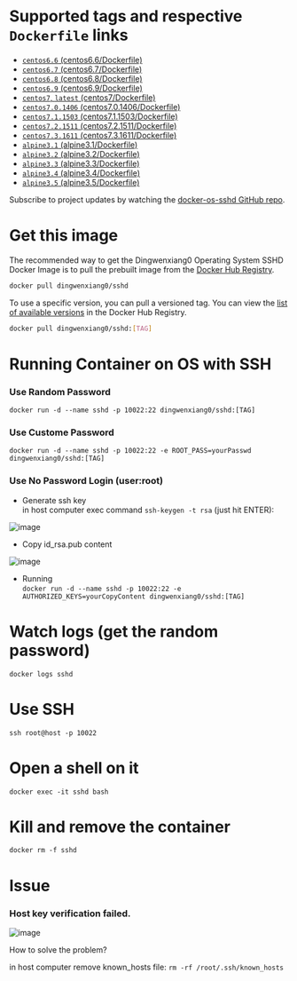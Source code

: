 # Supported tags and respective `Dockerfile` links

 - [`centos6.6` (centos6.6/Dockerfile)](https://github.com/docker-zone/docker-os-sshd/blob/centos6.6/centos/6.6/Dockerfile)
 - [`centos6.7` (centos6.7/Dockerfile)](https://github.com/docker-zone/docker-os-sshd/blob/centos6.7/centos/6.7/Dockerfile)
 - [`centos6.8` (centos6.8/Dockerfile)](https://github.com/docker-zone/docker-os-sshd/blob/centos6.8/centos/6.8/Dockerfile)
 - [`centos6.9` (centos6.9/Dockerfile)](https://github.com/docker-zone/docker-os-sshd/blob/centos6.9/centos/6.9/Dockerfile)
 - [`centos7`, `latest` (centos7/Dockerfile)](https://github.com/docker-zone/docker-os-sshd/blob/centos7/centos/7/Dockerfile)
 - [`centos7.0.1406` (centos7.0.1406/Dockerfile)](https://github.com/docker-zone/docker-os-sshd/blob/centos7.0.1406/centos/7.0.1406/Dockerfile)
 - [`centos7.1.1503` (centos7.1.1503/Dockerfile)](https://github.com/docker-zone/docker-os-sshd/blob/centos7.1.1503/centos/7.1.1503/Dockerfile)
 - [`centos7.2.1511` (centos7.2.1511/Dockerfile)](https://github.com/docker-zone/docker-os-sshd/blob/centos7.2.1511/centos/7.2.1511/Dockerfile)
 - [`centos7.3.1611` (centos7.3.1611/Dockerfile)](https://github.com/docker-zone/docker-os-sshd/blob/centos7.3.1611/centos/7.3.1611/Dockerfile)
 - [`alpine3.1` (alpine3.1/Dockerfile)](https://github.com/docker-zone/docker-os-sshd/blob/alpine3.1/alpine/3.1/Dockerfile)
 - [`alpine3.2` (alpine3.2/Dockerfile)](https://github.com/docker-zone/docker-os-sshd/blob/alpine3.2/alpine/3.2/Dockerfile)
 - [`alpine3.3` (alpine3.3/Dockerfile)](https://github.com/docker-zone/docker-os-sshd/blob/alpine3.3/alpine/3.3/Dockerfile)
 - [`alpine3.4` (alpine3.4/Dockerfile)](https://github.com/docker-zone/docker-os-sshd/blob/alpine3.4/alpine/3.4/Dockerfile)
 - [`alpine3.5` (alpine3.5/Dockerfile)](https://github.com/docker-zone/docker-os-sshd/blob/alpine3.5/alpine/3.5/Dockerfile)

Subscribe to project updates by watching the [docker-os-sshd GitHub repo](https://github.com/docker-zone/docker-os-sshd).
 
# Get this image

The recommended way to get the Dingwenxiang0 Operating System SSHD Docker Image is to pull the prebuilt image from the [Docker Hub Registry](https://hub.docker.com/r/dingwenxiang0/sshd/).

```bash
docker pull dingwenxiang0/sshd
```

To use a specific version, you can pull a versioned tag. You can view the [list of available versions](https://hub.docker.com/r/dingwenxiang0/sshd/tags/) in the Docker Hub Registry.

```bash
docker pull dingwenxiang0/sshd:[TAG]
```

# Running Container on OS with SSH

### Use Random Password
`docker run -d --name sshd -p 10022:22 dingwenxiang0/sshd:[TAG]`

### Use Custome Password 
`docker run -d --name sshd -p 10022:22 -e ROOT_PASS=yourPasswd dingwenxiang0/sshd:[TAG]`

### Use No Password Login (user:root)
* Generate ssh key <br/>
in host computer exec command `ssh-keygen -t rsa` (just hit ENTER):

![image](https://raw.githubusercontent.com/docker-zone/docker-os-sshd/master/sshkeygenexec.png)

* Copy id_rsa.pub content

![image](https://raw.githubusercontent.com/docker-zone/docker-os-sshd/master/copyidrsapub.png)

* Running <br/>
`docker run -d --name sshd -p 10022:22 -e AUTHORIZED_KEYS=yourCopyContent dingwenxiang0/sshd:[TAG]`

# Watch logs (get the random password)

`docker logs sshd`

# Use SSH

`ssh root@host -p 10022`

# Open a shell on it

`docker exec -it sshd bash`

# Kill and remove the container

`docker rm -f sshd`

# Issue

### Host key verification failed.

![image](https://raw.githubusercontent.com/docker-zone/docker-os-sshd/master/hostfailed.png)

How to solve the problem? <br/>

in host computer remove known_hosts file: `rm -rf /root/.ssh/known_hosts`


